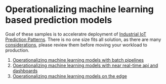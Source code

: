 # Operationalizing machine learning based prediction models

Goal of these samples is to acceleratre deployment of [Industrial IoT Prediction Patterns](TODO). There is no one size fits all solution, as there are many [considerations](TODO), please review them before moving your workload to production.

1. [Operationalizing machine learning models with batch pipelines](./OperationalizeBatch.md)
1. [Operationalizing machine learning models with near real-time api and dashboards](./OperationalizeNearRealTime.md)
1. [Operationalizing machine learning models on the edge](./OperationalizeEdge.md)
